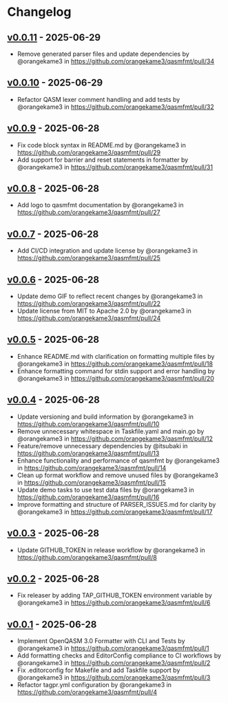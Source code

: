 # Changelog

## [v0.0.11](https://github.com/orangekame3/qasmfmt/compare/v0.0.10...v0.0.11) - 2025-06-29
- Remove generated parser files and update dependencies by @orangekame3 in https://github.com/orangekame3/qasmfmt/pull/34

## [v0.0.10](https://github.com/orangekame3/qasmfmt/compare/v0.0.9...v0.0.10) - 2025-06-29
- Refactor QASM lexer comment handling and add tests by @orangekame3 in https://github.com/orangekame3/qasmfmt/pull/32

## [v0.0.9](https://github.com/orangekame3/qasmfmt/compare/v0.0.8...v0.0.9) - 2025-06-28
- Fix code block syntax in README.md by @orangekame3 in https://github.com/orangekame3/qasmfmt/pull/29
- Add support for barrier and reset statements in formatter by @orangekame3 in https://github.com/orangekame3/qasmfmt/pull/31

## [v0.0.8](https://github.com/orangekame3/qasmfmt/compare/v0.0.7...v0.0.8) - 2025-06-28
- Add logo to qasmfmt documentation by @orangekame3 in https://github.com/orangekame3/qasmfmt/pull/27

## [v0.0.7](https://github.com/orangekame3/qasmfmt/compare/v0.0.6...v0.0.7) - 2025-06-28
- Add CI/CD integration and update license by @orangekame3 in https://github.com/orangekame3/qasmfmt/pull/25

## [v0.0.6](https://github.com/orangekame3/qasmfmt/compare/v0.0.5...v0.0.6) - 2025-06-28
- Update demo GIF to reflect recent changes by @orangekame3 in https://github.com/orangekame3/qasmfmt/pull/22
- Update license from MIT to Apache 2.0 by @orangekame3 in https://github.com/orangekame3/qasmfmt/pull/24

## [v0.0.5](https://github.com/orangekame3/qasmfmt/compare/v0.0.4...v0.0.5) - 2025-06-28
- Enhance README.md with clarification on formatting multiple files by @orangekame3 in https://github.com/orangekame3/qasmfmt/pull/18
- Enhance formatting command for stdin support and error handling by @orangekame3 in https://github.com/orangekame3/qasmfmt/pull/20

## [v0.0.4](https://github.com/orangekame3/qasmfmt/compare/v0.0.3...v0.0.4) - 2025-06-28
- Update versioning and build information by @orangekame3 in https://github.com/orangekame3/qasmfmt/pull/10
- Remove unnecessary whitespace in Taskfile.yaml and main.go by @orangekame3 in https://github.com/orangekame3/qasmfmt/pull/12
- Feature/remove unnecessary dependencies by @itsubaki in https://github.com/orangekame3/qasmfmt/pull/13
- Enhance functionality and performance of qasmfmt by @orangekame3 in https://github.com/orangekame3/qasmfmt/pull/14
- Clean up format workflow and remove unused files by @orangekame3 in https://github.com/orangekame3/qasmfmt/pull/15
- Update demo tasks to use test data files by @orangekame3 in https://github.com/orangekame3/qasmfmt/pull/16
- Improve formatting and structure of PARSER_ISSUES.md for clarity by @orangekame3 in https://github.com/orangekame3/qasmfmt/pull/17

## [v0.0.3](https://github.com/orangekame3/qasmfmt/compare/v0.0.2...v0.0.3) - 2025-06-28
- Update GITHUB_TOKEN in release workflow by @orangekame3 in https://github.com/orangekame3/qasmfmt/pull/8

## [v0.0.2](https://github.com/orangekame3/qasmfmt/compare/v0.0.1...v0.0.2) - 2025-06-28
- Fix releaser by adding TAP_GITHUB_TOKEN environment variable by @orangekame3 in https://github.com/orangekame3/qasmfmt/pull/6

## [v0.0.1](https://github.com/orangekame3/qasmfmt/commits/v0.0.1) - 2025-06-28
- Implement OpenQASM 3.0 Formatter with CLI and Tests by @orangekame3 in https://github.com/orangekame3/qasmfmt/pull/1
- Add formatting checks and EditorConfig compliance to CI workflows by @orangekame3 in https://github.com/orangekame3/qasmfmt/pull/2
- Fix .editorconfig for Makefile and add Taskfile support by @orangekame3 in https://github.com/orangekame3/qasmfmt/pull/3
- Refactor tagpr.yml configuration by @orangekame3 in https://github.com/orangekame3/qasmfmt/pull/4
